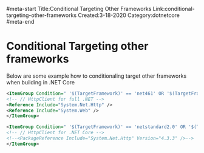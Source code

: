 #meta-start
Title:Conditional Targeting Other Frameworks
Link:conditional-targeting-other-frameworks
Created:3-18-2020
Category:dotnetcore
#meta-end
# Conditional Targeting other frameworks
Below are some example how to conditionaling target other frameworks when building in .NET Core

```xml
<ItemGroup Condition=" '$(TargetFramework)' == 'net461' OR '$(TargetFramework)' == 'net46' OR '$(TargetFramework)' == 'net452' OR '$(TargetFramework)' == 'net451' OR '$(TargetFramework)' == 'net45'">
<!-- // HttpClient for full .NET -->
<Reference Include="System.Net.Http" />
<Reference Include="System.Web" />
</ItemGroup>

<ItemGroup Condition=" '$(TargetFramework)' == 'netstandard2.0' OR '$(TargetFramework)' == 'netcoreapp2.1' ">
<!-- // HttpClient for .NET Core -->
<!--<PackageReference Include="System.Net.Http" Version="4.3.3" />-->
</ItemGroup>
```